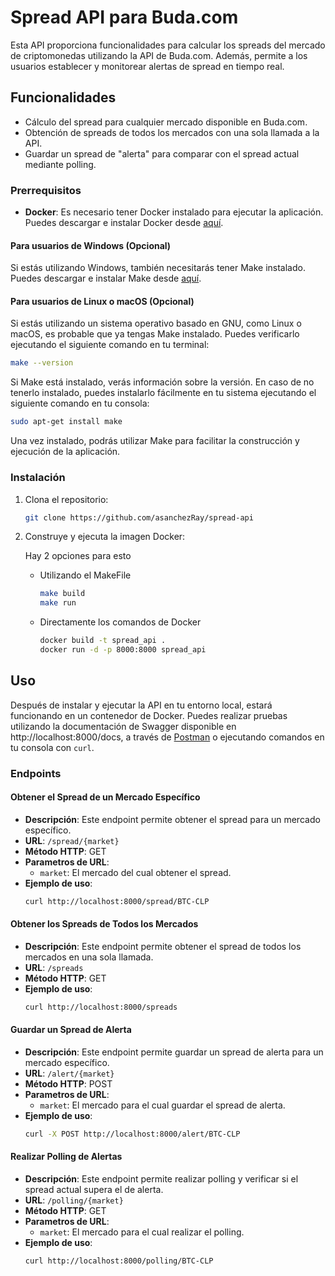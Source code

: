 # Spread API para Buda.com

Esta API proporciona funcionalidades para calcular los spreads del mercado de criptomonedas utilizando la API de Buda.com. Además, permite a los usuarios establecer y monitorear alertas de spread en tiempo real.

## Funcionalidades

- Cálculo del spread para cualquier mercado disponible en Buda.com.
- Obtención de spreads de todos los mercados con una sola llamada a la API.
- Guardar un spread de "alerta" para comparar con el spread actual mediante polling.


### Prerrequisitos

- **Docker**: Es necesario tener Docker instalado para ejecutar la aplicación. Puedes descargar e instalar Docker desde [aquí](https://docs.docker.com/get-docker/).

#### Para usuarios de Windows (Opcional)

Si estás utilizando Windows, también necesitarás tener Make instalado. Puedes descargar e instalar Make desde [aquí](https://www.gnu.org/software/make/).

#### Para usuarios de Linux o macOS (Opcional)

Si estás utilizando un sistema operativo basado en GNU, como Linux o macOS, es probable que ya tengas Make instalado. Puedes verificarlo ejecutando el siguiente comando en tu terminal:

```bash
make --version 
```

Si Make está instalado, verás información sobre la versión. En caso de no tenerlo instalado, puedes instalarlo fácilmente en tu sistema ejecutando el siguiente comando en tu consola:

```bash
sudo apt-get install make
```

Una vez instalado, podrás utilizar Make para facilitar la construcción y ejecución de la aplicación.

### Instalación

1. Clona el repositorio:
    ``` bash
    git clone https://github.com/asanchezRay/spread-api
    ```
2. Construye y ejecuta la imagen Docker:
    
    Hay 2 opciones para esto
    
    - Utilizando el MakeFile
        ``` bash
        make build
        make run
        ```

    - Directamente los comandos de Docker
        ``` bash
        docker build -t spread_api .
        docker run -d -p 8000:8000 spread_api
        ```


## Uso

Después de instalar y ejecutar la API en tu entorno local, estará funcionando en un contenedor de Docker. Puedes realizar pruebas utilizando la documentación de Swagger disponible en http://localhost:8000/docs, a través de [Postman](https://www.postman.com) o ejecutando comandos en tu consola con `curl`.

### Endpoints
#### Obtener el Spread de un Mercado Específico

- **Descripción**: Este endpoint permite obtener el spread para un mercado específico.
- **URL**:  `/spread/{market}`
- **Método HTTP**: GET
- **Parametros de URL**:
    - `market`: El mercado del cual obtener el spread.
- **Ejemplo de uso**:
    ```bash
    curl http://localhost:8000/spread/BTC-CLP
    ```

#### Obtener los Spreads de Todos los Mercados

- **Descripción**: Este endpoint permite obtener el spread de todos los mercados en una sola llamada.
- **URL**:  `/spreads`
- **Método HTTP**: GET
- **Ejemplo de uso**:
    ```bash
    curl http://localhost:8000/spreads
    ```

#### Guardar un Spread de Alerta

- **Descripción**: Este endpoint permite guardar un spread de alerta para un mercado específico.
- **URL**:  `/alert/{market}`
- **Método HTTP**: POST
- **Parametros de URL**:
    - `market`:  El mercado para el cual guardar el spread de alerta.
- **Ejemplo de uso**:
    ```bash
    curl -X POST http://localhost:8000/alert/BTC-CLP
    ```

#### Realizar Polling de Alertas

- **Descripción**: Este endpoint permite realizar polling y verificar si el spread actual supera el de alerta.
- **URL**:  `/polling/{market}`
- **Método HTTP**: GET
- **Parametros de URL**:
    - `market`:  El mercado para el cual realizar el polling.
- **Ejemplo de uso**:
    ```bash
    curl http://localhost:8000/polling/BTC-CLP
    ```


